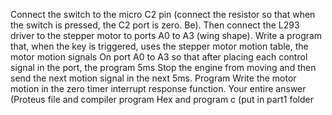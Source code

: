 Connect the switch to the micro C2 pin (connect the resistor so that when the switch is pressed, the C2 port is zero.
Be). Then connect the L293 driver to the stepper motor to ports A0 to A3 (wing shape).
Write a program that, when the key is triggered, uses the stepper motor motion table, the motor motion signals
On port A0 to A3 so that after placing each control signal in the port, the program 5ms
Stop the engine from moving and then send the next motion signal in the next 5ms. Program
Write the motor motion in the zero timer interrupt response function. Your entire answer (Proteus file and compiler program
Hex and program c (put in part1 folder